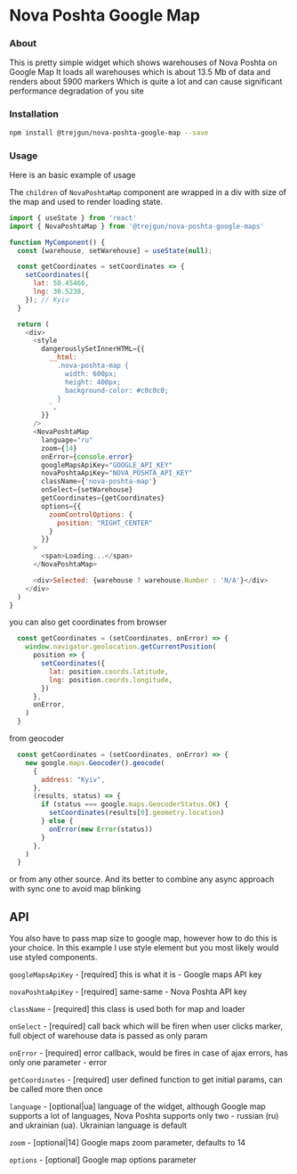 # Nova Poshta Google Map

### About

This is pretty simple widget which shows warehouses of Nova Poshta on Google Map
It loads all warehouses which is about 13.5 Mb of data and renders about 5900 markers
Which is quite a lot and can cause significant performance degradation of you site

### Installation

```sh
npm install @trejgun/nova-poshta-google-map --save
```

### Usage

Here is an basic example of usage

The `children` of `NovaPoshtaMap` component are wrapped in a div with size of the map and used to render loading state.

```js
import { useState } from 'react'
import { NovaPoshtaMap } from '@trejgun/nova-poshta-google-maps'

function MyComponent() {
  const [warehouse, setWarehouse] = useState(null);

  const getCoordinates = setCoordinates => {
    setCoordinates({
      lat: 50.45466,
      lng: 30.5238,
    }); // Kyiv
  }

  return (
    <div>
      <style
        dangerouslySetInnerHTML={{
          __html: `
            .nova-poshta-map {
              width: 600px;
              height: 400px;
              background-color: #c0c0c0;
            }
          `,
        }}
      />
      <NovaPoshtaMap
        language="ru"
        zoom={14}
        onError={console.error}
        googleMapsApiKey="GOOGLE_API_KEY"
        novaPoshtaApiKey="NOVA_POSHTA_API_KEY"
        className={'nova-poshta-map'}
        onSelect={setWarehouse}
        getCoordinates={getCoordinates}
        options={{
          zoomControlOptions: {
            position: "RIGHT_CENTER"
          }
        }}
      >
        <span>Loading...</span>
      </NovaPoshtaMap>

      <div>Selected: {warehouse ? warehouse.Number : 'N/A'}</div>
    </div>
  )
}
```

you can also get coordinates from browser

```js
  const getCoordinates = (setCoordinates, onError) => {
    window.navigator.geolocation.getCurrentPosition(
      position => {
        setCoordinates({
          lat: position.coords.latitude,
          lng: position.coords.longitude,
        })
      },
      onError,
    )
  }
```

from geocoder

```js
  const getCoordinates = (setCoordinates, onError) => {
    new google.maps.Geocoder().geocode(
      {
        address: "Kyiv",
      },
      (results, status) => {
        if (status === google.maps.GeocoderStatus.OK) {
          setCoordinates(results[0].geometry.location)
        } else {
          onError(new Error(status))
        }
      },
    )
  }
```

or from any other source. And its better to combine any async approach with sync one to
avoid map blinking


## API

You also have to pass map size to google map, however how to do this is your choice.
In this example I use style element but you most likely would use styled components.


`googleMapsApiKey` - [required] this is what it is - Google maps API key

`novaPoshtaApiKey` - [required] same-same - Nova Poshta API key

`className` - [required] this class is used both for map and loader

`onSelect` - [required] call back which will be firen when user clicks marker, full object of warehouse data is passed as only param

`onError` - [required] error callback, would be fires in case of ajax errors, has only one parameter - error

`getCoordinates` - [required] user defined function to get initial params, can be called more then once

`language` - [optional|ua] language of the widget, although Google map supports a lot of languages,
Nova Poshta supports only two - russian (ru) and ukrainian (ua). Ukrainian language is default

`zoom` - [optional|14] Google maps zoom parameter, defaults to 14

`options` - [optional] Google map options parameter
